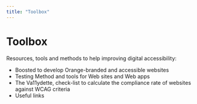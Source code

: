 ```yaml
---
title: "Toolbox"
---
```


# Toolbox

Resources, tools and methods to help improving digital accessibility:
- Boosted to develop Orange-branded and accessible websites
- Testing Method and tools for Web sites and Web apps
- The Va11ydette, check-list to calculate the compliance rate of websites against WCAG criteria
- Useful links

